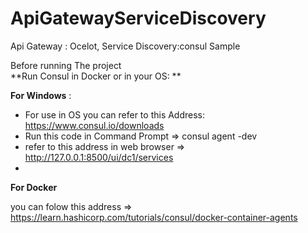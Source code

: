 # ApiGatewayServiceDiscovery
Api Gateway : Ocelot, Service Discovery:consul Sample

Before running The project  
**Run Consul in Docker or in your OS:   **

  **For Windows** :
  - For use in OS you can refer to this Address: https://www.consul.io/downloads
  - Run this code in Command Prompt => consul agent -dev
  - refer to this address in web browser => http://127.0.0.1:8500/ui/dc1/services
  - 
 **For Docker**
 
 you can folow this address => https://learn.hashicorp.com/tutorials/consul/docker-container-agents
 
 
